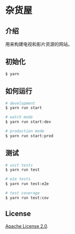 # 杂货屋

## 介绍

用来构建电视和影片资源的网站。

## 初始化

```bash
$ yarn
```

## 如何运行

```bash
# development
$ yarn run start

# watch mode
$ yarn run start:dev

# production mode
$ yarn run start:prod
```

## 测试

```bash
# unit tests
$ yarn run test

# e2e tests
$ yarn run test:e2e

# test coverage
$ yarn run test:cov
```

## License

[Apache License 2.0](LICENSE).
